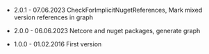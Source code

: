 
* 2.0.1 - 07.06.2023 CheckForImplicitNugetReferences, Mark mixed version references in graph
* 2.0.0 - 06.06.2023 Netcore and nuget packages, generate graph

* 1.0.0 - 01.02.2016 First version
